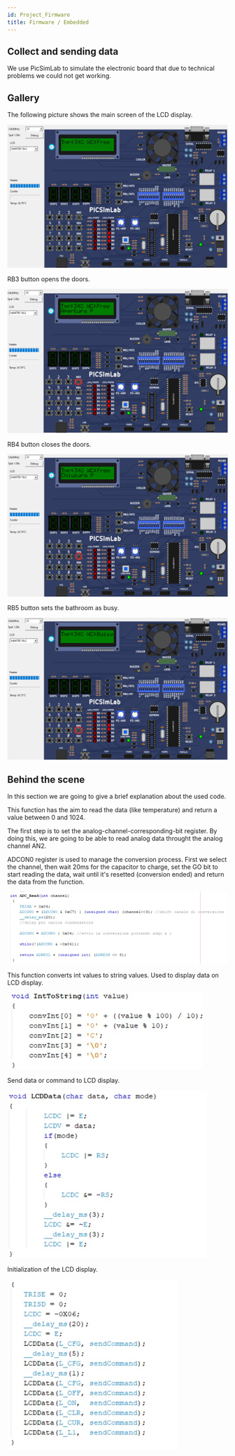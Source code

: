 ```yaml
---
id: Project_Firmware
title: Firmware / Embedded
---
```


## Collect and sending data

We use PicSimLab to simulate the electronic board that due to technical problems we could not get working.

## Gallery
The following picture shows the main screen of the LCD display.

![](../../static/img/1Embedded.jpg)

RB3 button opens the doors.

![](../../static/img/2Embedded.jpg)

RB4 button closes the doors.

![](../../static/img/3Emdedded.jpg)

RB5 button sets the bathroom as busy.

![](../../static/img/4Embedded.jpg)


## Behind the scene
In this section we are going to give a brief explanation about the used code.

This function has the aim to read the data (like temperature) and return a value between 0 and 1024.

The first step is to set the analog-channel-corresponding-bit register.
By doing this, we are going to be able to read analog data throught the analog channel AN2.

ADCON0 register is used to manage the conversion process. First we select the channel, then wait 20ms for the 
capacitor to charge, set the GO bit to start reading the data, wait until it's resetted (conversion ended) and
return the data from the function.

![](../../static/img/letturaDatoAnalogico.jpg)

This function converts int values to string values. Used to display data on LCD display.

![](../../static/img/ConversioneIntString.jpg)


Send data or command to LCD display.

![](../../static/img/InvioDatoComandoLCD.jpg)

Initialization of the LCD display.

![](../../static/img/InizializzazioneLCD.jpg)
